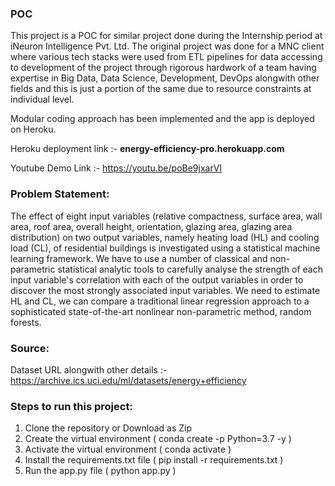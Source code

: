 ### POC
This project is a POC for similar project done during the Internship period at iNeuron Intelligence Pvt. Ltd.
The original project was done for a MNC client where various tech stacks were used from ETL pipelines for data accessing to development of the project through rigorous hardwork of a team having expertise in Big Data, Data Science, Development, DevOps alongwith other fields and this is just a portion of the same due to resource constraints at individual level.

Modular coding approach has been implemented and the app is deployed on Heroku.

Heroku deployment link :- **energy-efficiency-pro.herokuapp.com**

Youtube Demo Link      :-   https://youtu.be/poBe9jxarVI


### Problem Statement:
The effect of eight input variables (relative compactness, surface area, wall area, roof area, overall height, orientation, glazing area, glazing area distribution) on two output variables, namely heating load (HL) and cooling load (CL), of residential buildings is investigated using a statistical machine learning framework. We have to use a number of classical and non-parametric statistical analytic tools to carefully analyse the strength of each input variable's correlation with each of the output variables in order to discover the most strongly associated input variables. We need to estimate HL and CL, we can compare a traditional linear regression approach to a sophisticated state-of-the-art nonlinear non-parametric method, random forests.

### Source:
Dataset URL alongwith other details :- https://archive.ics.uci.edu/ml/datasets/energy+efficiency

### Steps to run this project:
1. Clone the repository or Download as Zip
2. Create the virtual environment         ( conda create -p <venv> Python=3.7 -y )
3. Activate the virtual environment       ( conda activate <venv>)
4. Install the requirements.txt file      ( pip install -r requirements.txt )
5. Run the app.py file                    ( python app.py )
